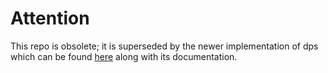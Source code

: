 Attention
=========

This repo is obsolete; it is superseded by the newer implementation of
dps which can be found [here](https://github.com/kkentzo/dps) along
with its documentation.

